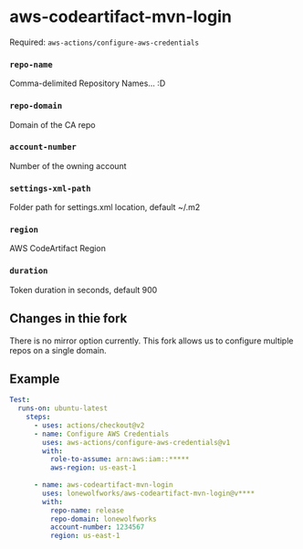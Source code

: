 # aws-codeartifact-mvn-login
Required: `aws-actions/configure-aws-credentials`

### `repo-name`
Comma-delimited Repository Names... :D

### `repo-domain`
Domain of the CA repo

### `account-number`
Number of the owning account

### `settings-xml-path`
Folder path for settings.xml location, default ~/.m2

### `region`
AWS CodeArtifact Region

### `duration`
Token duration in seconds, default 900

## Changes in thie fork
There is no mirror option currently. This fork allows us to configure multiple repos on a single domain.

## Example

```yml
Test:
  runs-on: ubuntu-latest
    steps:
      - uses: actions/checkout@v2
      - name: Configure AWS Credentials
        uses: aws-actions/configure-aws-credentials@v1
        with:
          role-to-assume: arn:aws:iam::*****
          aws-region: us-east-1
          
      - name: aws-codeartifact-mvn-login
        uses: lonewolfworks/aws-codeartifact-mvn-login@v****
        with:
          repo-name: release
          repo-domain: lonewolfworks
          account-number: 1234567
          region: us-east-1
```
